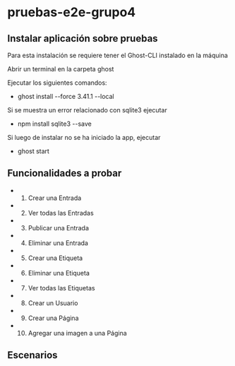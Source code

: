 # pruebas-e2e-grupo4

## Instalar aplicación sobre pruebas

Para esta instalación se requiere tener el Ghost-CLI instalado en la máquina

Abrir un terminal en la carpeta ghost

Ejecutar los siguientes comandos:
* ghost install --force 3.41.1 --local

Si se muestra un error relacionado con sqlite3 ejecutar
* npm install sqlite3 --save

Si luego de instalar no se ha iniciado la app, ejecutar
* ghost start

## Funcionalidades a probar

* 1. Crear una Entrada  
* 2. Ver todas las Entradas  
* 3. Publicar una Entrada  
* 4. Eliminar una Entrada  
* 5. Crear una Etiqueta  
* 6. Eliminar una Etiqueta  
* 7. Ver todas las Etiquetas  
* 8. Crear un Usuario  
* 9. Crear una Página  
* 10. Agregar una imagen a una Página  

## Escenarios
